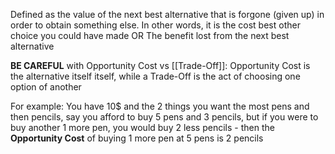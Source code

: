 Defined as the value of the next best alternative that is forgone (given up) in order to obtain something else.
In other words, it is the cost best other choice you could have made
OR
The benefit lost from the next best alternative

**BE CAREFUL** with Opportunity Cost vs [[Trade-Off]]: Opportunity Cost is the alternative itself itself, while a Trade-Off is the act of choosing one option of another

For example: You have 10$ and the 2 things you want the most pens and then pencils, say you afford to buy 5 pens and 3 pencils, but if you were to buy another 1 more pen, you would buy 2 less pencils - then the **Opportunity Cost** of buying 1 more pen at 5 pens is 2 pencils
